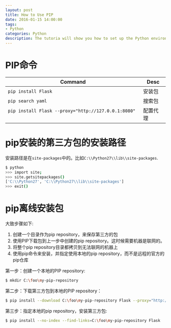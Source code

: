 ```yaml
---
layout: post
title: How to Use PIP
date: 2016-01-15 14:00:00
tags:
- Python
categories: Python
description: The tutoria will show you how to set up the Python environment.
---
```


# PIP命令

|                    Command                              |                 Desc                |
| ------------------------------------------------------- | ----------------------------------- |
| `pip install Flask`                                     | 安装包                               |
| `pip search yaml`                                       | 搜索包                               |
| `pip install Flask --proxy="http://127.0.0.1:8080"`     | 配置代理                             | 


# pip安装的第三方包的安装路径
安装路径是在`site-packages`中的。比如`C:\\Python27\\lib\\site-packages`.    
```bash
$ python
>>> import site;
>>> site.getsitepackages()
['C:\\Python27', 'C:\\Python27\\lib\\site-packages']
>>> exit()
```

# pip离线安装包
大致步骤如下:
1. 创建一个目录作为pip repository，来保存第三方的包
2. 使用PIP下载包到上一步中创建的pip repository。这时候需要机器是联网的。
3. 将整个pip repository目录都拷贝到无法联网的机器上
4. 使用pip命令来安装，并指定使用本地的pip repository，而不是远程的官方的pip仓库

第一步：创建一个本地的PIP repository:
```bash    
$ mkdir C:\foo\my-pip-repository
```
第二步：下载第三方包到本地的PIP repository：
```bash   
$ pip install --download C:\foo\my-pip-repository Flask --proxy="http://127.0.0.1:8080"
```
第三步：指定本地的pip repository，安装第三方包:
```bash    
$ pip install --no-index --find-links=C:\foo\my-pip-repository Flask
```

